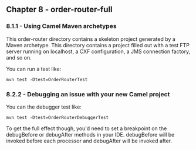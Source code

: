 Chapter 8 - order-router-full
----------------

### 8.1.1 - Using Camel Maven archetypes

This order-router directory contains a skeleton project generated by a Maven archetype. This directory contains a project filled out with a test FTP server running on localhost, a CXF configuration, a JMS connection factory, and so on. 

You can run a test like:

	mvn test -Dtest=OrderRouterTest

### 8.2.2 - Debugging an issue with your new Camel project

You can the debugger test like:

	mvn test -Dtest=OrderRouterDebuggerTest

To get the full effect though, you'd need to set a breakpoint on the debugBefore or debugAfter methods in your IDE. debugBefore will be invoked before each processor and debugAfter will be invoked after.
